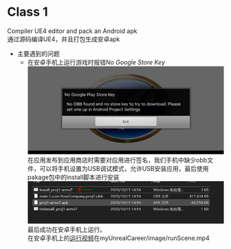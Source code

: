 # Class 1  
Compiler UE4 editor and pack an Android apk  
通过源码编译UE4，并且打包生成安卓apk  
* 主要遇到的问题  
    * 在安卓手机上运行游戏时报错*No Google Store Key*  
    ![No Google Store Key](https://github.com/pineisme/myUnrealCareer/blob/main/image/noobb.jpg?raw=true)  
    在应用发布到应用商店时需要对应用进行签名，我们手机中缺少obb文件，可以将手机设置为USB调试模式，允许USB安装应用，最后使用pakage包中的install脚本进行安装  
    ![obb](https://github.com/pineisme/myUnrealCareer/blob/main/image/installobb.PNG?raw=true)  
    最后成功在安卓手机上运行。  
    在安卓手机上的[运行视频](https://github.com/pineisme/myUnrealCareer/blob/main/image/runScene.mp4)在myUnrealCareer/image/runScene.mp4
